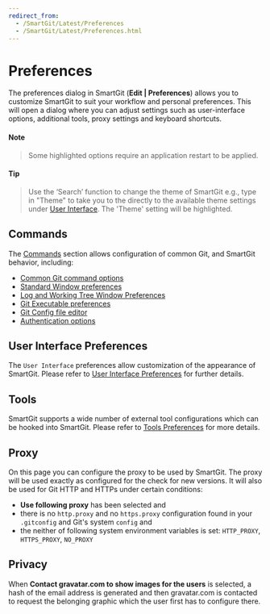```yaml
---
redirect_from:
  - /SmartGit/Latest/Preferences
  - /SmartGit/Latest/Preferences.html
---
```


# Preferences

The preferences dialog in SmartGit (**Edit \| Preferences**) allows you to customize SmartGit to suit your workflow and personal preferences. This will open a dialog where you can adjust settings such as user-interface options, additional tools, proxy settings and keyboard shortcuts.

#### Note

> Some highlighted options require an application restart to be applied.

#### Tip

> Use the ‘Search’ function to change the theme of SmartGit e.g., type in "Theme" to take you to the directly to the available theme settings
> under [User Interface](User-Interface.md). The 'Theme' setting will be highlighted.

## Commands

The [Commands](Commands.md) section allows configuration of common Git, and SmartGit behavior, including:

- [Common Git command options](Commands.md#main-tab)
- [Standard Window preferences](Commands.md#standard-window)
- [Log and Working Tree Window Preferences](Commands.md#log-and-working-tree-window)
- [Git Executable preferences](Commands.md#git-executable)
- [Git Config file editor](Commands.md#git-config)
- [Authentication options](Commands.md#authentication)

## User Interface Preferences

The `User Interface` preferences allow customization of the appearance of SmartGit. Please refer to [User Interface Preferences](<User Interface.md>) for further details.

## Tools

SmartGit supports a wide number of external tool configurations which can be hooked into SmartGit. Please refer to [Tools Preferences](Tools.md) for more details.

## Proxy

On this page you can configure the proxy to be used by SmartGit. The proxy will be used exactly as configured for the check for new versions. It will also be used for Git HTTP and HTTPs under certain conditions:

- **Use following proxy** has been selected and
- there is no `http.proxy` and no `https.proxy` configuration found in your `.gitconfig` and Git's system `config` and
- the neither of following system environment variables is set: `HTTP_PROXY`, `HTTPS_PROXY`, `NO_PROXY`

## Privacy

When **Contact gravatar.com to show images for the users** is selected, a hash of the email address is generated and then gravatar.com is contacted to request the belonging graphic which the user first has to configure there.
